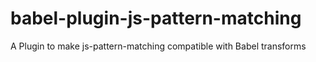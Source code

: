 # babel-plugin-js-pattern-matching
A Plugin to make js-pattern-matching compatible with Babel transforms
